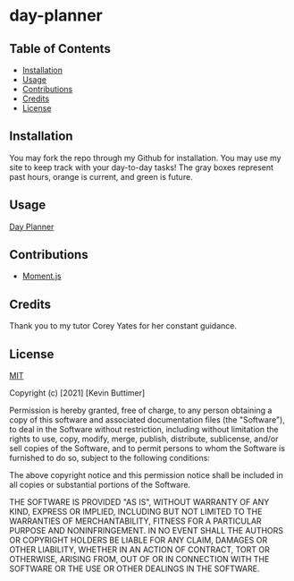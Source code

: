 # day-planner

## Table of Contents
   - [Installation](#installation)
   - [Usage](#usage)
   - [Contributions](#Contributions)
   - [Credits](#credits)
   - [License](#license)

## Installation

You may fork the repo through my Github for installation. You may use my site to keep track with your day-to-day tasks! The gray boxes represent past hours, orange is current, and green is future.

## Usage

[Day Planner](https://user-images.githubusercontent.com/73902490/102437672-ef9df080-3fe8-11eb-881b-aadaaec81544.png)

## Contributions

* [Moment.js](https://momentjs.com/)

## Credits

Thank you to  my tutor Corey Yates for her constant guidance.

## License

[MIT](https://choosealicense.com/licenses/mit/)

Copyright (c) [2021] [Kevin Buttimer]

Permission is hereby granted, free of charge, to any person obtaining a copy
of this software and associated documentation files (the "Software"), to deal
in the Software without restriction, including without limitation the rights
to use, copy, modify, merge, publish, distribute, sublicense, and/or sell
copies of the Software, and to permit persons to whom the Software is
furnished to do so, subject to the following conditions:

The above copyright notice and this permission notice shall be included in all
copies or substantial portions of the Software.

THE SOFTWARE IS PROVIDED "AS IS", WITHOUT WARRANTY OF ANY KIND, EXPRESS OR
IMPLIED, INCLUDING BUT NOT LIMITED TO THE WARRANTIES OF MERCHANTABILITY,
FITNESS FOR A PARTICULAR PURPOSE AND NONINFRINGEMENT. IN NO EVENT SHALL THE
AUTHORS OR COPYRIGHT HOLDERS BE LIABLE FOR ANY CLAIM, DAMAGES OR OTHER
LIABILITY, WHETHER IN AN ACTION OF CONTRACT, TORT OR OTHERWISE, ARISING FROM,
OUT OF OR IN CONNECTION WITH THE SOFTWARE OR THE USE OR OTHER DEALINGS IN THE
SOFTWARE.

